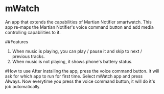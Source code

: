 # mWatch
An app that extends the capabilities of Martian Notifier smartwatch.
This app re-maps the Martian Notifier's voice command button and add media controlling capabilities to it.

##Features
1. When music is playing, you can play / pause it and skip to next / previous tracks.
2. When music is not playing, it shows phone's battery status.

#How to use
After installing the app, press the voice command button. It will ask for which app to run for first time. Select mWatch app and press Always. Now everytime you press the voice command button, it will do it's job automatically.

